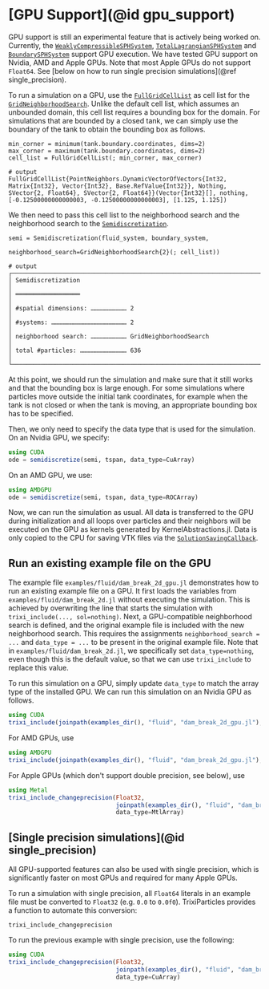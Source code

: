 # [GPU Support](@id gpu_support)

GPU support is still an experimental feature that is actively being worked on.
Currently, the [`WeaklyCompressibleSPHSystem`](@ref), [`TotalLagrangianSPHSystem`](@ref)
and [`BoundarySPHSystem`](@ref) support GPU execution.
We have tested GPU support on Nvidia, AMD and Apple GPUs.
Note that most Apple GPUs do not support `Float64`.
See [below on how to run single precision simulations](@ref single_precision).

To run a simulation on a GPU, use the [`FullGridCellList`](@ref)
as cell list for the [`GridNeighborhoodSearch`](@ref).
Unlike the default cell list, which assumes an unbounded domain,
this cell list requires a bounding box for the domain.
For simulations that are bounded by a closed tank, we can simply use the boundary
of the tank to obtain the bounding box as follows.
```jldoctest gpu; output=false, setup=:(using TrixiParticles; trixi_include(@__MODULE__, joinpath(examples_dir(), "fluid", "hydrostatic_water_column_2d.jl"), sol=nothing))
min_corner = minimum(tank.boundary.coordinates, dims=2)
max_corner = maximum(tank.boundary.coordinates, dims=2)
cell_list = FullGridCellList(; min_corner, max_corner)

# output
FullGridCellList{PointNeighbors.DynamicVectorOfVectors{Int32, Matrix{Int32}, Vector{Int32}, Base.RefValue{Int32}}, Nothing, SVector{2, Float64}, SVector{2, Float64}}(Vector{Int32}[], nothing, [-0.12500000000000003, -0.12500000000000003], [1.125, 1.125])
```

We then need to pass this cell list to the neighborhood search and the neighborhood search
to the [`Semidiscretization`](@ref).
```jldoctest gpu; output=false
semi = Semidiscretization(fluid_system, boundary_system,
                          neighborhood_search=GridNeighborhoodSearch{2}(; cell_list))

# output
┌──────────────────────────────────────────────────────────────────────────────────────────────────┐
│ Semidiscretization                                                                               │
│ ══════════════════                                                                               │
│ #spatial dimensions: ………………………… 2                                                                │
│ #systems: ……………………………………………………… 2                                                                │
│ neighborhood search: ………………………… GridNeighborhoodSearch                                           │
│ total #particles: ………………………………… 636                                                              │
└──────────────────────────────────────────────────────────────────────────────────────────────────┘
```

At this point, we should run the simulation and make sure that it still works and that
the bounding box is large enough.
For some simulations where particles move outside the initial tank coordinates,
for example when the tank is not closed or when the tank is moving, an appropriate
bounding box has to be specified.

Then, we only need to specify the data type that is used for the simulation.
On an Nvidia GPU, we specify:
```julia
using CUDA
ode = semidiscretize(semi, tspan, data_type=CuArray)
```
On an AMD GPU, we use:
```julia
using AMDGPU
ode = semidiscretize(semi, tspan, data_type=ROCArray)
```
Now, we can run the simulation as usual.
All data is transferred to the GPU during initialization and all loops over particles
and their neighbors will be executed on the GPU as kernels generated by KernelAbstractions.jl.
Data is only copied to the CPU for saving VTK files via the [`SolutionSavingCallback`](@ref).

## Run an existing example file on the GPU

The example file `examples/fluid/dam_break_2d_gpu.jl` demonstrates how to run an existing
example file on a GPU.
It first loads the variables from `examples/fluid/dam_break_2d.jl` without executing
the simulation. This is achieved by overwriting the line that starts the simulation
with `trixi_include(..., sol=nothing)`.
Next, a GPU-compatible neighborhood search is defined, and the original example file
is included with the new neighborhood search.
This requires the assignments `neighborhood_search = ...` and `data_type = ...`
to be present in the original example file.
Note that in `examples/fluid/dam_break_2d.jl`, we specifically set `data_type=nothing`, even though
this is the default value, so that we can use `trixi_include` to replace this value.

To run this simulation on a GPU, simply update `data_type` to match the
array type of the installed GPU.
We can run this simulation on an Nvidia GPU as follows.
```julia
using CUDA
trixi_include(joinpath(examples_dir(), "fluid", "dam_break_2d_gpu.jl"), data_type=CuArray)
```
For AMD GPUs, use
```julia
using AMDGPU
trixi_include(joinpath(examples_dir(), "fluid", "dam_break_2d_gpu.jl"), data_type=ROCArray)
```
For Apple GPUs (which don't support double precision, see below), use
```julia
using Metal
trixi_include_changeprecision(Float32,
                              joinpath(examples_dir(), "fluid", "dam_break_2d_gpu.jl"),
                              data_type=MtlArray)
```

## [Single precision simulations](@id single_precision)

All GPU-supported features can also be used with single precision,
which is significantly faster on most GPUs and required for many Apple GPUs.

To run a simulation with single precision, all `Float64` literals in an example file
must be converted to `Float32` (e.g. `0.0` to `0.0f0`).
TrixiParticles provides a function to automate this conversion:
```@docs
trixi_include_changeprecision
```

To run the previous example with single precision, use the following:
```julia
using CUDA
trixi_include_changeprecision(Float32,
                              joinpath(examples_dir(), "fluid", "dam_break_2d_gpu.jl"),
                              data_type=CuArray)
```
